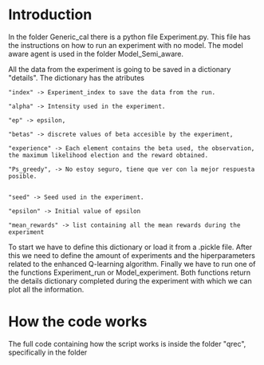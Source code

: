# Introduction

In the folder Generic_cal there is a python file Experiment.py. This file has the instructions on how to run an experiment with no model. The model aware agent is used in the folder Model_Semi_aware.

All the data from the experiment is going to be saved in a dictionary "details". The dictionary has the atributes
```
"index" -> Experiment_index to save the data from the run.

"alpha" -> Intensity used in the experiment.

"ep" -> epsilon,

"betas" -> discrete values of beta accesible by the experiment,

"experience" -> Each element contains the beta used, the observation, the maximum likelihood election and the reward obtained.

"Ps_greedy", -> No estoy seguro, tiene que ver con la mejor respuesta posible.


"seed" -> Seed used in the experiment.

"epsilon" -> Initial value of epsilon

"mean_rewards" -> list containing all the mean rewards during the experiment
```
To start we have to define this dictionary or load it from a .pickle file. After this we need to define the amount of experiments and the hiperparameters related to the enhanced Q-learning algorithm. Finally we have to run one of the functions Experiment_run or Model_experiment. Both functions return the details dictionary completed during the experiment with which we can plot all the information.

# How the code works

The full code containing how the script works is inside the folder "qrec", specifically in the folder
